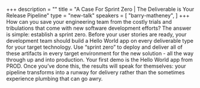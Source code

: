+++
description = ""
title = "A Case For Sprint Zero | The Deliverable is Your Release Pipeline"
type = "new-talk"
speakers = [
        "barry-matheney",
]
+++
How can you save your engineering team from the costly trials and tribulations that come with new software development efforts? The answer is simple: establish a sprint zero. Before your user stories are ready, your development team should build a Hello World app on every deliverable type for your target technology. Use “sprint zero” to deploy and deliver all of these artifacts in every target environment for the new solution - all the way through up and into production. Your first demo is the Hello World app from PROD. Once you’ve done this, the results will speak for themselves: your pipeline transforms into a runway for delivery rather than the sometimes experience plumbing that can go awry.